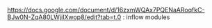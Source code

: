 https://docs.google.com/document/d/16zxmWQAx7PQENaARoqfkC-BJw0N-ZqA80LWjiIXwop8/edit?tab=t.0 : inflow modules
